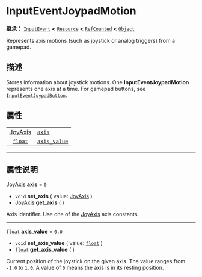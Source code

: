 <!-- ⚠ 请勿编辑本文件 ⚠ -->
<!-- 本文档使用脚本从 WeDot 引擎源码仓库生成。 -->
<!-- 生成脚本：https://github.com/WeDot-Engine/WeDot/tree/4.3/doc/tools/make_md.py； -->
<!-- 原文件：https://github.com/WeDot-Engine/WeDot/tree/4.3/doc/classes/InputEventJoypadMotion.xml。 -->

<div id="_class_inputeventjoypadmotion"></div>

# InputEventJoypadMotion

**继承：** [`InputEvent`](class_inputevent.md) **<** [`Resource`](class_resource.md) **<** [`RefCounted`](class_refcounted.md) **<** [`Object`](class_object.md)

Represents axis motions (such as joystick or analog triggers) from a gamepad.

## 描述

Stores information about joystick motions. One **InputEventJoypadMotion** represents one axis at a time. For gamepad buttons, see [`InputEventJoypadButton`](class_inputeventjoypadbutton.md).

## 属性

|||
|:-:|:--|
| [JoyAxis](#enum_@globalscope_joyaxis) | [`axis`](#class_inputeventjoypadmotion_property_axis)             | ``0``   |
| [`float`](class_float.md)             | [`axis_value`](#class_inputeventjoypadmotion_property_axis_value) | ``0.0`` |

<!-- rst-class:: classref-section-separator -->

---

## 属性说明

<div id="_class_inputeventjoypadmotion_property_axis"></div>

[JoyAxis](#enum_@globalscope_joyaxis) **axis** = ``0`` <div id="class_inputeventjoypadmotion_property_axis"></div>

- `void` **set_axis** ( value: [JoyAxis](#enum_@globalscope_joyaxis) )
- [JoyAxis](#enum_@globalscope_joyaxis) **get_axis** ( )

Axis identifier. Use one of the [JoyAxis](#enum_@globalscope_joyaxis) axis constants.

<!-- rst-class:: classref-item-separator -->

---

<div id="_class_inputeventjoypadmotion_property_axis_value"></div>

[`float`](class_float.md) **axis_value** = ``0.0`` <div id="class_inputeventjoypadmotion_property_axis_value"></div>

- `void` **set_axis_value** ( value: [`float`](class_float.md) )
- [`float`](class_float.md) **get_axis_value** ( )

Current position of the joystick on the given axis. The value ranges from `-1.0` to `1.0`. A value of `0` means the axis is in its resting position.

[^virtual]: 本方法通常需要用户覆盖才能生效。
[^const]: 本方法无副作用，不会修改该实例的任何成员变量。
[^vararg]: 本方法除了能接受在此处描述的参数外，还能够继续接受任意数量的参数。
[^constructor]: 本方法用于构造某个类型。
[^static]: 调用本方法无需实例，可直接使用类名进行调用。
[^operator]: 本方法描述的是使用本类型作为左操作数的有效运算符。
[^bitfield]: 这个值是由下列位标志构成位掩码的整数。
[^void]: 无返回值。
